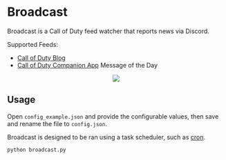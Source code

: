 # Broadcast

Broadcast is a Call of Duty feed watcher that reports news via Discord.

Supported Feeds:

-   [Call of Duty Blog](https://www.callofduty.com/blog)
-   [Call of Duty Companion App](https://www.callofduty.com/app) Message of the Day

<p align="center">
    <img src="https://i.imgur.com/hyzSXYi.png" draggable="false">
</p>

## Usage

Open `config_example.json` and provide the configurable values, then save and rename the file to `config.json`.

Broadcast is designed to be ran using a task scheduler, such as [cron](https://crontab.guru/).

```
python broadcast.py
```
